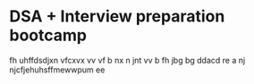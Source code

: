 # DSA + Interview preparation bootcamp
fh  uhffdsdjxn vfcxvx
vv
vf 
b nx
n  jnt
vv
 b 
fh
jbg
bg
ddacd
re
a
nj
njcfjehuhsffmewwpum ee
